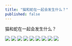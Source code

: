 ```yaml
---
title: "猫和蛇在一起会发生什么？"
published: false
---
```

猫和蛇在一起会发生什么？

![](./1.jpg)
![](./2.jpg)
![](./3.jpg)
![](./4.jpg)
![](./5.jpg)
![](./6.jpg)
![](./7.jpg)
![](./8.jpg)
![](./9.jpg)
